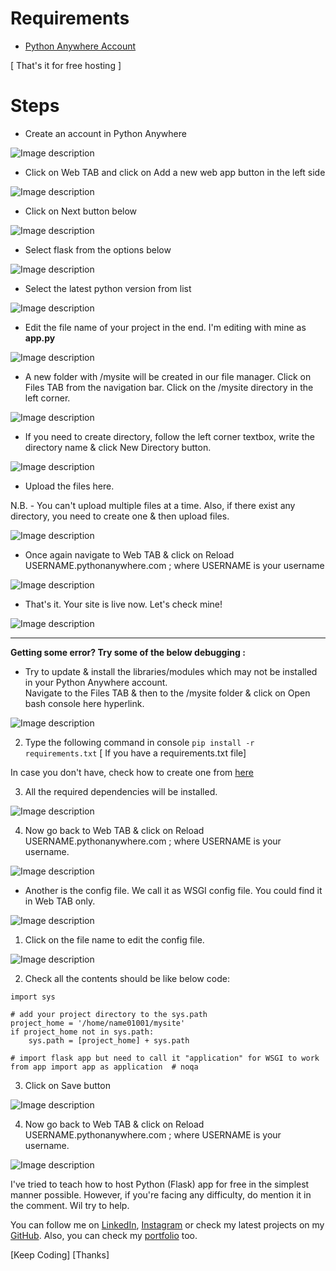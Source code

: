 # Requirements

- [Python Anywhere Account](https://www.pythonanywhere.com/registration/register/beginner/)

[ That's it for free hosting ]

# Steps

- Create an account in Python Anywhere


![Image description](https://dev-to-uploads.s3.amazonaws.com/uploads/articles/fn6npxfuo38zhzalqc7b.png)


- Click on Web TAB and click on Add a new web app button in the left side

![Image description](https://dev-to-uploads.s3.amazonaws.com/uploads/articles/8buxjadz9desioaws9z5.png)

- Click on Next button below

![Image description](https://dev-to-uploads.s3.amazonaws.com/uploads/articles/tl4d7x9xakl070sdp9y9.png)

- Select flask from the options below

![Image description](https://dev-to-uploads.s3.amazonaws.com/uploads/articles/4572p5yffv0fy5l1zjum.png)

- Select the latest python version from list

![Image description](https://dev-to-uploads.s3.amazonaws.com/uploads/articles/1ydp8uan9pe531rfwsmd.png)

- Edit the file name of your project in the end. I'm editing with mine as **app.py**

![Image description](https://dev-to-uploads.s3.amazonaws.com/uploads/articles/t8n2riwf3c8smmd0ejih.png)

- A new folder with /mysite will be created in our file manager. Click on Files TAB from the navigation bar. Click on the /mysite directory in the left corner.

![Image description](https://dev-to-uploads.s3.amazonaws.com/uploads/articles/90aaney5a64m1231aej6.png)

- If you need to create directory, follow the left corner textbox, write the directory name & click New Directory button.

![Image description](https://dev-to-uploads.s3.amazonaws.com/uploads/articles/uzqxfha9bqs72lrv4tws.png)


- Upload the files here.

N.B. - You can't upload multiple files at a time. Also, if there exist any directory, you need to create one & then upload files.

![Image description](https://dev-to-uploads.s3.amazonaws.com/uploads/articles/irs11fdsi2q4evm8xaoh.png)

- Once again navigate to Web TAB & click on Reload USERNAME.pythonanywhere.com ; where USERNAME is your username

![Image description](https://dev-to-uploads.s3.amazonaws.com/uploads/articles/kds6gtm08lq65sa258e6.png)

- That's it. Your site is live now. Let's check mine!

![Image description](https://dev-to-uploads.s3.amazonaws.com/uploads/articles/zo4bf0fqzvpgz7xqwsn2.png)

---
**Getting some error? Try some of the below debugging :**

- Try to update & install the libraries/modules which may not be installed in your Python Anywhere account.  
Navigate to the Files TAB & then to the /mysite folder & click on Open bash console here hyperlink.

![Image description](https://dev-to-uploads.s3.amazonaws.com/uploads/articles/3uydmf1xrh6j04vyw4ud.png)

2. Type the following command in console
`pip install -r requirements.txt`
[ If you have a requirements.txt file]

In case you don't have, check how to create one from [here](https://intellij-support.jetbrains.com/hc/en-us/community/posts/206603015-Can-pycharm-create-the-requirements-txt-file-what-am-I-missing-)

3. All the required dependencies will be installed.

![Image description](https://dev-to-uploads.s3.amazonaws.com/uploads/articles/0kve0w1u38b4s0jqbcs6.png)

4. Now go back to Web TAB & click on Reload USERNAME.pythonanywhere.com ; where USERNAME is your username.

![Image description](https://dev-to-uploads.s3.amazonaws.com/uploads/articles/rhwkbeyl2f50v31wrrdo.png)

- Another is the config file. We call it as WSGI config file. You could find it in Web TAB only.

![Image description](https://dev-to-uploads.s3.amazonaws.com/uploads/articles/wwnzkyxxuumsg2f2qh8o.png)

1. Click on the file name to edit the config file.

![Image description](https://dev-to-uploads.s3.amazonaws.com/uploads/articles/w8hmjygs3ynqyzsf3fqr.png)

2. Check all the contents should be like below code:

```
import sys

# add your project directory to the sys.path
project_home = '/home/name01001/mysite'
if project_home not in sys.path:
    sys.path = [project_home] + sys.path

# import flask app but need to call it "application" for WSGI to work
from app import app as application  # noqa
```

3. Click on Save button

![Image description](https://dev-to-uploads.s3.amazonaws.com/uploads/articles/r1zcmbkqerwi1e0hbolg.png)

4. Now go back to Web TAB & click on Reload USERNAME.pythonanywhere.com ; where USERNAME is your username.

![Image description](https://dev-to-uploads.s3.amazonaws.com/uploads/articles/rhwkbeyl2f50v31wrrdo.png)


I've tried to teach how to host Python (Flask) app for free in the simplest manner possible. However, if you're facing any difficulty, do mention it in the comment. Wil try to help. 

You can follow me on [LinkedIn](https://linkedin.com/in/nitin30kumar/), [Instagram](https://instagram.com/nitinkuamr30.py/) or check my latest projects on my [GitHub](https://github.com/nitinkumar30/). Also, you can check my [portfolio](https://nitin-kr.onrender.com/) too. 

[Keep Coding] [Thanks]





















